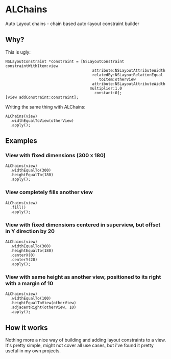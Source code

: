 # ALChains
Auto Layout chains - chain based auto-layout constraint builder

## Why?

This is ugly:
```
NSLayoutConstraint *constraint = [NSLayoutConstraint constraintWithItem:view
                                      attribute:NSLayoutAttributeWidth
                                      relatedBy:NSLayoutRelationEqual
                                         toItem:otherView
                                      attribute:NSLayoutAttributeWidth
                                     multiplier:1.0
                                       constant:0];
[view addConstraint:constraint];
```

Writing the same thing with ALChains:
```
ALChains(view)
  .widthEqualToView(otherView)
  .apply();
```

## Examples

### View with fixed dimensions (300 x 180)
```
ALChains(view)
  .widthEqualTo(300)
  .heightEqualTo(180)
  .apply();
```

### View completely fills another view
```
ALChains(view)
  .fill()
  .apply();
```

### View with fixed dimensions centered in superview, but offset in Y direction by 20
```
ALChains(view)
  .widthEqualTo(300)
  .heightEqualTo(180)
  .centerX(0)
  .centerY(20)
  .apply();
```

### View with same height as another view, positioned to its right with a margin of 10
```
ALChains(view)
  .widthEqualTo(100)
  .heightEqualToView(otherView)
  .adjacentRight(otherView, 10)
  .apply();
```

## How it works
Nothing more a nice way of building and adding layout constraints to a view. It's pretty simple, might not
cover all use cases, but i've found it pretty useful in my own projects.
